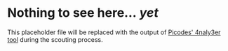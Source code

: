# Nothing to see here… *yet*

This placeholder file will be replaced with the output of [Picodes' 4naly3er tool](https://github.com/Picodes/4naly3er) during the scouting process. 
